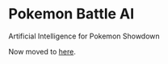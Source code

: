 # Pokemon Battle AI
Artificial Intelligence for Pokemon Showdown

Now moved to [here](https://github.com/pokeml/pokemon-env).
